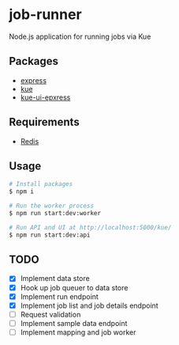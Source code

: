 # job-runner
Node.js application for running jobs via Kue

## Packages
* [express](https://github.com/expressjs/express)
* [kue](https://github.com/Automattic/kue/)
* [kue-ui-epxress](https://github.com/stonecircle/kue-ui-express)

## Requirements
* [Redis](https://redis.io)

## Usage

```bash
# Install packages
$ npm i

# Run the worker process
$ npm run start:dev:worker

# Run API and UI at http://localhost:5000/kue/
$ npm run start:dev:api
```

## TODO
- [x] Implement data store
- [x] Hook up job queuer to data store
- [x] Implement run endpoint
- [x] Implement job list and job details endpoint
- [ ] Request validation
- [ ] Implement sample data endpoint
- [ ] Implement mapping and job worker